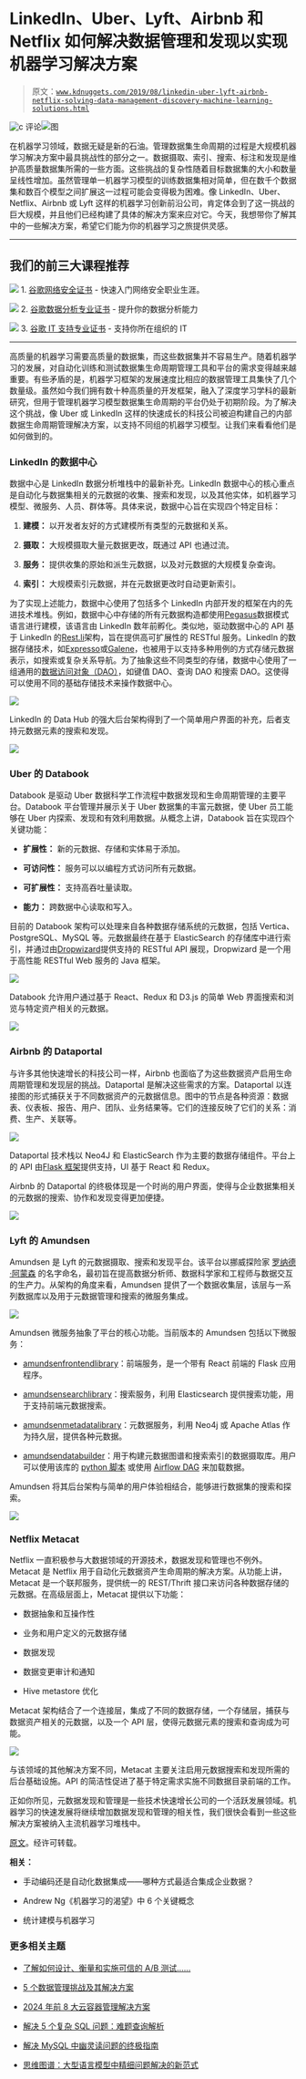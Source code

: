 # LinkedIn、Uber、Lyft、Airbnb 和 Netflix 如何解决数据管理和发现以实现机器学习解决方案

> 原文：[`www.kdnuggets.com/2019/08/linkedin-uber-lyft-airbnb-netflix-solving-data-management-discovery-machine-learning-solutions.html`](https://www.kdnuggets.com/2019/08/linkedin-uber-lyft-airbnb-netflix-solving-data-management-discovery-machine-learning-solutions.html)

![c](img/3d9c022da2d331bb56691a9617b91b90.png) 评论![图](img/6b49239fef77147abfbbcea3dfed7dca.png)

在机器学习领域，数据无疑是新的石油。管理数据集生命周期的过程是大规模机器学习解决方案中最具挑战性的部分之一。数据摄取、索引、搜索、标注和发现是维护高质量数据集所需的一些方面。这些挑战的复杂性随着目标数据集的大小和数量呈线性增加。虽然管理单一机器学习模型的训练数据集相对简单，但在数千个数据集和数百个模型之间扩展这一过程可能会变得极为困难。像 LinkedIn、Uber、Netflix、Airbnb 或 Lyft 这样的机器学习创新前沿公司，肯定体会到了这一挑战的巨大规模，并且他们已经构建了具体的解决方案来应对它。今天，我想带你了解其中的一些解决方案，希望它们能为你的机器学习之旅提供灵感。

* * *

## 我们的前三大课程推荐

![](img/0244c01ba9267c002ef39d4907e0b8fb.png) 1\. [谷歌网络安全证书](https://www.kdnuggets.com/google-cybersecurity) - 快速入门网络安全职业生涯。

![](img/e225c49c3c91745821c8c0368bf04711.png) 2\. [谷歌数据分析专业证书](https://www.kdnuggets.com/google-data-analytics) - 提升你的数据分析能力

![](img/0244c01ba9267c002ef39d4907e0b8fb.png) 3\. [谷歌 IT 支持专业证书](https://www.kdnuggets.com/google-itsupport) - 支持你所在组织的 IT

* * *

高质量的机器学习需要高质量的数据集，而这些数据集并不容易生产。随着机器学习的发展，对自动化训练和测试数据集生命周期管理工具和平台的需求变得越来越重要。有些矛盾的是，机器学习框架的发展速度比相应的数据管理工具集快了几个数量级。虽然如今我们拥有数十种高质量的开发框架，融入了深度学习学科的最新研究，但用于管理机器学习模型数据集生命周期的平台仍处于初期阶段。为了解决这个挑战，像 Uber 或 LinkedIn 这样的快速成长的科技公司被迫构建自己的内部数据生命周期管理解决方案，以支持不同组的机器学习模型。让我们来看看他们是如何做到的。

### LinkedIn 的数据中心

数据中心是 LinkedIn 数据分析堆栈中的最新补充。LinkedIn 数据中心的核心重点是自动化与数据集相关的元数据的收集、搜索和发现，以及其他实体，如机器学习模型、微服务、人员、群体等。具体来说，数据中心旨在实现四个特定目标：

1.  **建模：** 以开发者友好的方式建模所有类型的元数据和关系。

1.  **摄取：** 大规模摄取大量元数据更改，既通过 API 也通过流。

1.  **服务：** 提供收集的原始和派生元数据，以及对元数据的大规模复杂查询。

1.  **索引：** 大规模索引元数据，并在元数据更改时自动更新索引。

为了实现上述能力，数据中心使用了包括多个 LinkedIn 内部开发的框架在内的先进技术堆栈。例如，数据中心中存储的所有元数据构造都使用[Pegasus](https://linkedin.github.io/rest.li/DATA-Data-Schema-and-Templates)数据模式语言进行建模，该语言由 LinkedIn 数年前孵化。类似地，驱动数据中心的 API 基于 LinkedIn 的[Rest.li](https://engineering.linkedin.com/architecture/restli-restful-service-architecture-scale)架构，旨在提供高可扩展性的 RESTful 服务。LinkedIn 的数据存储技术，如[Expresso](https://engineering.linkedin.com/espresso/introducing-espresso-linkedins-hot-new-distributed-document-store)或[Galene](https://engineering.linkedin.com/search/did-you-mean-galene)，也被用于以支持多种用例的方式存储元数据表示，如搜索或复杂关系导航。为了抽象这些不同类型的存储，数据中心使用了一组通用的[数据访问对象（DAO）](https://en.wikipedia.org/wiki/Data_access_object)，如键值 DAO、查询 DAO 和搜索 DAO。这使得可以使用不同的基础存储技术来操作数据中心。

![](img/68c4c417dcec7c9c1768e6786831b807.png)

LinkedIn 的 Data Hub 的强大后台架构得到了一个简单用户界面的补充，后者支持元数据元素的搜索和发现。

![](img/38e1911ad29daaf9e800396aa6396ee9.png)

### Uber 的 Databook

Databook 是驱动 Uber 数据科学工作流程中数据发现和生命周期管理的主要平台。Databook 平台管理并展示关于 Uber 数据集的丰富元数据，使 Uber 员工能够在 Uber 内探索、发现和有效利用数据。从概念上讲，Databook 旨在实现四个关键功能：

+   **扩展性：** 新的元数据、存储和实体易于添加。

+   **可访问性：** 服务可以以编程方式访问所有元数据。

+   **可扩展性：** 支持高吞吐量读取。

+   **能力：** 跨数据中心读取和写入。

目前的 Databook 架构可以处理来自各种数据存储系统的元数据，包括 Vertica、PostgreSQL、MySQL 等。元数据最终在基于 ElasticSearch 的存储库中进行索引，并通过由[Dropwizard](https://www.dropwizard.io/)提供支持的 RESTful API 展现，Dropwizard 是一个用于高性能 RESTful Web 服务的 Java 框架。

![](img/0f76a847574ff60964f8a5ccbced1687.png)

Databook 允许用户通过基于 React、Redux 和 D3.js 的简单 Web 界面搜索和浏览与特定资产相关的元数据。

![](img/dc4293622aab9ecdce1784a226eab759.png)

### Airbnb 的 Dataportal

与许多其他快速增长的科技公司一样，Airbnb 也面临了为这些数据资产启用生命周期管理和发现层的挑战。Dataportal 是解决这些需求的方案。Dataportal 以连接图的形式捕获关于不同数据资产的元数据信息。图中的节点是各种资源：数据表、仪表板、报告、用户、团队、业务结果等。它们的连接反映了它们的关系：消费、生产、关联等。

![](img/b30fee8053551ce42e9d3322518dbf38.png)

Dataportal 技术栈以 Neo4J 和 ElasticSearch 作为主要的数据存储组件。平台上的 API 由[Flask 框架](http://flask.pocoo.org/)提供支持，UI 基于 React 和 Redux。

Airbnb 的 Dataportal 的终极体现是一个时尚的用户界面，使得与企业数据集相关的元数据的搜索、协作和发现变得更加便捷。

![](img/29c0eb245f1a8c965fcdebaad68a53ba.png)

### Lyft 的 Amundsen

Amundsen 是 Lyft 的元数据摄取、搜索和发现平台。该平台以挪威探险家 [罗纳德·阿蒙森](https://en.wikipedia.org/wiki/Roald_Amundsen) 的名字命名，最初旨在提高数据分析师、数据科学家和工程师与数据交互的生产力。从架构的角度来看，Amundsen 提供了一个数据收集层，该层与一系列数据库以及用于元数据管理和搜索的微服务集成。

![](img/0aa7d2ea9279d71598db12027798a516.png)

Amundsen 微服务抽象了平台的核心功能。当前版本的 Amundsen 包括以下微服务：

+   [amundsenfrontendlibrary](https://github.com/lyft/amundsenfrontendlibrary)：前端服务，是一个带有 React 前端的 Flask 应用程序。

+   [amundsensearchlibrary](https://github.com/lyft/amundsensearchlibrary)：搜索服务，利用 Elasticsearch 提供搜索功能，用于支持前端元数据搜索。

+   [amundsenmetadatalibrary](https://github.com/lyft/amundsenmetadatalibrary)：元数据服务，利用 Neo4j 或 Apache Atlas 作为持久层，提供各种元数据。

+   [amundsendatabuilder](https://github.com/lyft/amundsendatabuilder)：用于构建元数据图谱和搜索索引的数据摄取库。用户可以使用该库的 [python 脚本](https://github.com/lyft/amundsendatabuilder/blob/master/example/scripts/sample_data_loader.py) 或使用 [Airflow DAG](https://github.com/lyft/amundsendatabuilder/blob/master/example/dags/sample_dag.py) 来加载数据。

Amundsen 将其后台架构与简单的用户体验相结合，能够进行数据集的搜索和探索。

![](img/641a153cd8ea7d16687974f4ddb7291d.png)

### Netflix Metacat

Netflix 一直积极参与大数据领域的开源技术，数据发现和管理也不例外。Metacat 是 Netflix 用于自动化元数据资产生命周期的解决方案。从功能上讲，Metacat 是一个联邦服务，提供统一的 REST/Thrift 接口来访问各种数据存储的元数据。在高级层面上，Metacat 提供以下功能：

+   数据抽象和互操作性

+   业务和用户定义的元数据存储

+   数据发现

+   数据变更审计和通知

+   Hive metastore 优化

Metacat 架构结合了一个连接层，集成了不同的数据存储，一个存储层，捕获与数据资产相关的元数据，以及一个 API 层，使得元数据元素的搜索和查询成为可能。

![](img/e15eb93979d2f428a9faa7d088fb1954.png)

与该领域的其他解决方案不同，Metacat 主要关注启用元数据搜索和发现所需的后台基础设施。API 的简洁性促进了基于特定需求实施不同数据目录前端的工作。

正如你所见，元数据发现和管理是一些技术快速增长公司的一个活跃发展领域。机器学习的快速发展将继续增加数据发现和管理的相关性，我们很快会看到一些这些解决方案被纳入主流机器学习堆栈中。

[原文](https://towardsdatascience.com/how-linkedin-uber-lyft-airbnb-and-netflix-are-solving-data-management-and-discovery-for-machine-9b79ee9184bb)。经许可转载。

**相关：**

+   手动编码还是自动化数据集成——哪种方式最适合集成企业数据？

+   Andrew Ng《机器学习的渴望》中 6 个关键概念

+   统计建模与机器学习

### 更多相关主题

+   [了解如何设计、衡量和实施可信的 A/B 测试……](https://www.kdnuggets.com/2023/01/sphere-design-measure-implement-trustworthy-ab-tests-ronny-kohavi.html)

+   [5 个数据管理挑战及其解决方案](https://www.kdnuggets.com/2023/04/5-data-management-challenges-solutions.html)

+   [2024 年前 8 大云容器管理解决方案](https://www.kdnuggets.com/the-top-8-cloud-container-management-solutions-of-2024)

+   [解决 5 个复杂 SQL 问题：难题查询解析](https://www.kdnuggets.com/2022/07/5-hardest-things-sql.html)

+   [解决 MySQL 中幽灵读问题的终极指南](https://www.kdnuggets.com/2022/06/definitive-guide-solving-phantom-read-mysql.html)

+   [思维图谱：大型语言模型中精细问题解决的新范式](https://www.kdnuggets.com/graph-of-thoughts-a-new-paradigm-for-elaborate-problem-solving-in-large-language-models)
